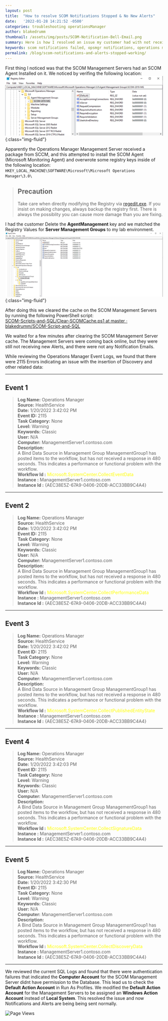 ```yaml
---
layout: post
title:  "How to resolve SCOM Notifications Stopped & No New Alerts"
date:   '2022-01-28 14:21:52 -0500'
categories: troubleshooting operationsManager
author: blakedrumm
thumbnail: /assets/img/posts/SCOM-Notification-Bell-Email.png
summary: Here is how I resolved an issue my customer had with not receiving notification emails for alerts in SCOM. They also noticed there are no new alerts in several days.
keywords: scom notifications failed, opsmgr notifications, operations manager notifications, alerts not updating, no new alerts, alerts stalled, all management server resource pool failure
permalink: /blog/scom-notifications-and-alerts-stopped-working/
---
```

 
 First thing I noticed was that the SCOM Management Servers had an SCOM Agent Installed on it. We noticed by verifing the following location:
 ![Management Server - Bad Registry Keys](/assets/img/posts/agent-registry-scom-ms.png){:class="img-fluid"}

Apparently the Operations Manager Management Server received a package from SCCM, and this attempted to install the SCOM Agent (Microsoft Monitoring Agent) and overwrote some registry keys inside of the following location: \
`HKEY_LOCAL_MACHINE\SOFTWARE\Microsoft\Microsoft Operations Manager\3.0\`

 > ## Precaution
 > Take care when directly modifying the Registry via [regedit.exe](https://support.microsoft.com/windows/how-to-open-registry-editor-in-windows-10-deab38e6-91d6-e0aa-4b7c-8878d9e07b11). If you insist on making changes, always backup the registry first. There is always the possiblity you can cause more damage than you are fixing.

I had the customer Delete the __AgentManagement__ key and we matched the Registry Values for __Server Management Groups__ to my lab environment.
![Management Server - Good Registry Keys](/assets/img/posts/management-server-registry.png){:class="img-fluid"}

After doing this we cleared the cache on the SCOM Management Servers by running the following PowerShell script: \
[SCOM-Scripts-and-SQL/Clear-SCOMCache.ps1 at master · blakedrumm/SCOM-Script-and-SQL](https://github.com/blakedrumm/SCOM-Scripts-and-SQL/blob/master/Powershell/Clear-SCOMCache.ps1)


We waited for a few minutes after clearing the SCOM Management Server cache. The Management Servers were coming back online, but they were still not receiving new Alerts, and there were not any Notification Emails.

While reviewing the Operations Manager Event Logs, we found that there were 2115 Errors indicating an issue with the insertion of Discovery and other related data:

___

## Event 1

 >__Log Name:__      Operations Manager \
 >__Source:__        HealthService \
 >__Date:__          1/20/2022 3:42:02 PM \
 >__Event ID:__      2115 \
 >__Task Category:__ None \
 >__Level:__         Warning \
 >__Keywords:__      Classic \
 >__User:__          N/A \
 >__Computer:__      ManagementServer1.contoso.com \
 >__Description:__ \
 >A Bind Data Source in Management Group ManagementGroup1 has posted items to the workflow, but has not received a response in 480 seconds.  This indicates a performance or functional problem with the workflow. \
 >__Workflow Id :__ <span style="color:yellow">Microsoft.SystemCenter.CollectEventData</span> \
 >__Instance    :__ ManagementServer1.contoso.com \
 >__Instance Id :__ {AEC38E5Z-67A9-0406-20DB-ACC33BB9C4A4}

___

 ## Event 2

 >__Log Name:__      Operations Manager \
 >__Source:__        HealthService \
 >__Date:__          1/20/2022 3:42:02 PM \
 >__Event ID:__      2115 \
 >__Task Category:__ None \
 >__Level:__         Warning \
 >__Keywords:__      Classic \
 >__User:__          N/A \
 >__Computer:__      ManagementServer1.contoso.com \
 >__Description:__ \
 >A Bind Data Source in Management Group ManagementGroup1 has posted items to the workflow, but has not received a response in 480 seconds.  This indicates a performance or functional problem with the workflow. \
 >__Workflow Id :__ <span style="color:yellow">Microsoft.SystemCenter.CollectPerformanceData</span> \
 >__Instance    :__ ManagementServer1.contoso.com \
 >__Instance Id :__ {AEC38E5Z-67A9-0406-20DB-ACC33BB9C4A4}

___

 ## Event 3

 >__Log Name:__      Operations Manager \
 >__Source:__        HealthService \
 >__Date:__          1/20/2022 3:42:02 PM \
 >__Event ID:__      2115 \
 >__Task Category:__ None \
 >__Level:__         Warning \
 >__Keywords:__      Classic \
 >__User:__          N/A \
 >__Computer:__      ManagementServer1.contoso.com \
 >__Description:__ \
 >A Bind Data Source in Management Group ManagementGroup1 has posted items to the workflow, but has not received a response in 480 seconds.  This indicates a performance or functional problem with the workflow. \
 >__Workflow Id :__ <span style="color:yellow">Microsoft.SystemCenter.CollectPublishedEntityState</span> \
 >__Instance    :__ ManagementServer1.contoso.com \
 >__Instance Id :__ {AEC38E5Z-67A9-0406-20DB-ACC33BB9C4A4}

___

## Event 4

 >__Log Name:__      Operations Manager \
 >__Source:__        HealthService \
 >__Date:__          1/20/2022 3:42:03 PM \
 >__Event ID:__      2115 \
 >__Task Category:__ None \
 >__Level:__         Warning \
 >__Keywords:__      Classic \
 >__User:__          N/A \
 >__Computer:__      ManagementServer1.contoso.com \
 >__Description:__ \
 >A Bind Data Source in Management Group ManagementGroup1 has posted items to the workflow, but has not received a response in 480 seconds.  This indicates a performance or functional problem with the workflow. \
 >__Workflow Id :__ <span style="color:yellow">Microsoft.SystemCenter.CollectSignatureData</span> \
 >__Instance    :__ ManagementServer1.contoso.com \
 >__Instance Id :__ {AEC38E5Z-67A9-0406-20DB-ACC33BB9C4A4}

___

 ## Event 5

 >__Log Name:__      Operations Manager \
 >__Source:__        HealthService \
 >__Date:__          1/20/2022 3:42:30 PM \
 >__Event ID:__      2115 \
 >__Task Category:__ None \
 >__Level:__         Warning \
 >__Keywords:__      Classic \
 >__User:__          N/A \
 >__Computer:__      ManagementServer1.contoso.com \
 >__Description:__ \
 >A Bind Data Source in Management Group ManagementGroup1 has posted items to the workflow, but has not received a response in 480 seconds.  This indicates a performance or functional problem with the workflow. \
 >__Workflow Id :__ <span style="color:yellow">Microsoft.SystemCenter.CollectDiscoveryData</span> \
 >__Instance    :__ ManagementServer1.contoso.com \
 >__Instance Id :__ {AEC38E5Z-67A9-0406-20DB-ACC33BB9C4A4}

___

We reviewed the current SQL Logs and found that there were authentication failures that indicated the __Computer Account__ for the SCOM Management Server didnt have permission to the Database. This lead us to check the __Default Action Account__ in Run As Profiles. We modified the __Default Action Account__ for the Management Servers to be assigned an __Windows Action Account__ instead of __Local System__. This resolved the issue and now Notifications and Alerts are being being sent normally.

![Page Views](https://counter.blakedrumm.com/count/tag.svg?url=blakedrumm.com/blog/scom-notifications-and-alerts-stopped-working/)

<!--
Having trouble with Pages? Check out our [documentation](https://docs.github.com/categories/github-pages-basics/) or [contact support](https://support.github.com/contact) and we’ll help you sort it out.
-->